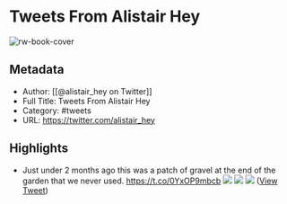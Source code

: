 # Tweets From Alistair Hey

![rw-book-cover](https://pbs.twimg.com/profile_images/1671893312620630017/PViDpSEi.jpg)

## Metadata
- Author: [[@alistair_hey on Twitter]]
- Full Title: Tweets From Alistair Hey
- Category: #tweets
- URL: https://twitter.com/alistair_hey

## Highlights
- Just under 2 months ago this was a patch of gravel at the end of the garden that we never used. https://t.co/0YxOP9mbcb
  ![](https://pbs.twimg.com/media/FWXXeBoXwAABPkM.jpg)
  ![](https://pbs.twimg.com/media/FWXXebbWQAItx6I.jpg)
  ![](https://pbs.twimg.com/media/FWXXex_XgAI7yjH.jpg) ([View Tweet](https://twitter.com/alistair_hey/status/1541875374883217410))
